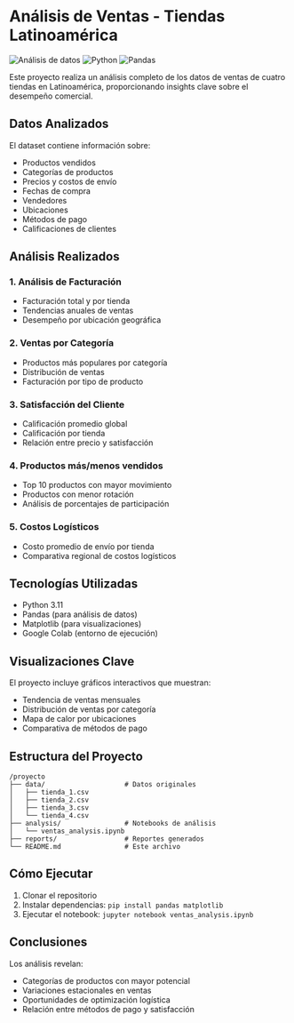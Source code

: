 # Análisis de Ventas - Tiendas Latinoamérica

![Análisis de datos](https://img.shields.io/badge/Área-Ciencia_de_Datos-blue)
![Python](https://img.shields.io/badge/Lenguaje-Python-green)
![Pandas](https://img.shields.io/badge/Biblioteca-Pandas-orange)

Este proyecto realiza un análisis completo de los datos de ventas de cuatro tiendas en Latinoamérica, proporcionando insights clave sobre el desempeño comercial.

## Datos Analizados

El dataset contiene información sobre:
- Productos vendidos
- Categorías de productos
- Precios y costos de envío
- Fechas de compra
- Vendedores
- Ubicaciones
- Métodos de pago
- Calificaciones de clientes

## Análisis Realizados

### 1. Análisis de Facturación
- Facturación total y por tienda
- Tendencias anuales de ventas
- Desempeño por ubicación geográfica

### 2. Ventas por Categoría
- Productos más populares por categoría
- Distribución de ventas
- Facturación por tipo de producto

### 3. Satisfacción del Cliente
- Calificación promedio global
- Calificación por tienda
- Relación entre precio y satisfacción

### 4. Productos más/menos vendidos
- Top 10 productos con mayor movimiento
- Productos con menor rotación
- Análisis de porcentajes de participación

### 5. Costos Logísticos
- Costo promedio de envío por tienda
- Comparativa regional de costos logísticos

## Tecnologías Utilizadas

- Python 3.11
- Pandas (para análisis de datos)
- Matplotlib (para visualizaciones)
- Google Colab (entorno de ejecución)

## Visualizaciones Clave

El proyecto incluye gráficos interactivos que muestran:
- Tendencia de ventas mensuales
- Distribución de ventas por categoría
- Mapa de calor por ubicaciones
- Comparativa de métodos de pago

## Estructura del Proyecto

```
/proyecto
├── data/                    # Datos originales
│   ├── tienda_1.csv
│   ├── tienda_2.csv
│   ├── tienda_3.csv
│   └── tienda_4.csv
├── analysis/                # Notebooks de análisis
│   └── ventas_analysis.ipynb
├── reports/                 # Reportes generados
└── README.md                # Este archivo
```

## Cómo Ejecutar

1. Clonar el repositorio
2. Instalar dependencias: `pip install pandas matplotlib`
3. Ejecutar el notebook: `jupyter notebook ventas_analysis.ipynb`

## Conclusiones

Los análisis revelan:
- Categorías de productos con mayor potencial
- Variaciones estacionales en ventas
- Oportunidades de optimización logística
- Relación entre métodos de pago y satisfacción

